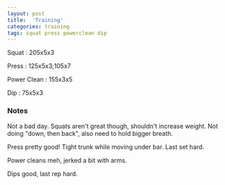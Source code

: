 ```yaml
---
layout: post
title:  'Training'
categories: training
tags: squat press powerclean dip
---
```


Squat       :   205x5x3

Press       :   125x5x3;105x7

Power Clean :   155x3x5

Dip         :   75x5x3


### Notes

Not a bad day. Squats aren't great though, shouldn't increase weight. Not doing "down,
then back", also need to hold bigger breath.

Press pretty good! Tight trunk while moving under bar. Last set hard.

Power cleans meh, jerked a bit with arms.

Dips good, last rep hard.
